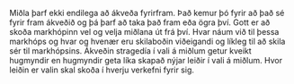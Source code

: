 Miðla þarf ekki endilega að ákveða fyrirfram. Það kemur þó fyrir að það sé fyrir fram ákveðið og þá þarf að taka það fram eða ögra því. Gott er að skoða markhópinn vel og velja miðlana út frá því. Hvar náum við til þessa markhóps og hvar og hvenær eru skilaboðin viðeigandi og líkleg til að skila sér til markhópsins. Ákveðin stragedía í vali á miðlum getur kveikt hugmyndir en hugmyndir geta líka skapað nýjar leiðir í vali á miðlum. Hvor leiðin er valin skal skoða í hverju verkefni fyrir sig.
